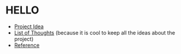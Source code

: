 # HELLO
* [Project Idea](https://github.com/GHLgh/markItDown/blob/master/idea.md)
* [List of Thoughts](https://github.com/GHLgh/markItDown/blob/master/thoughtStream.md) (because it is cool to keep all the ideas about the project)
* [Reference](https://github.com/GHLgh/markItDown/blob/master/reference.md)
